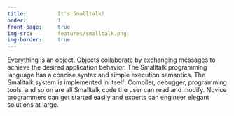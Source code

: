 ```yaml
---
title:          It's Smalltalk!
order:          1
front-page:     true
img-src:        features/smalltalk.png
img-border:     true
---
```

Everything is an object. Objects collaborate by exchanging messages to achieve the desired application behavior. The Smalltalk programming language has a concise syntax and simple execution semantics. The Smalltalk system is implemented in itself: Compiler, debugger, programming tools, and so on are all Smalltalk code the user can read and modify. Novice programmers can get started easily and experts can engineer elegant solutions at large.
